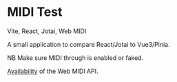 # MIDI Test

Vite, React, Jotai, Web MIDI

A small application to compare React/Jotai to Vue3/Pinia. 

NB Make sure MIDI through is enabled or faked.

[Availability](https://caniuse.com/midi) of the Web MIDI API.
